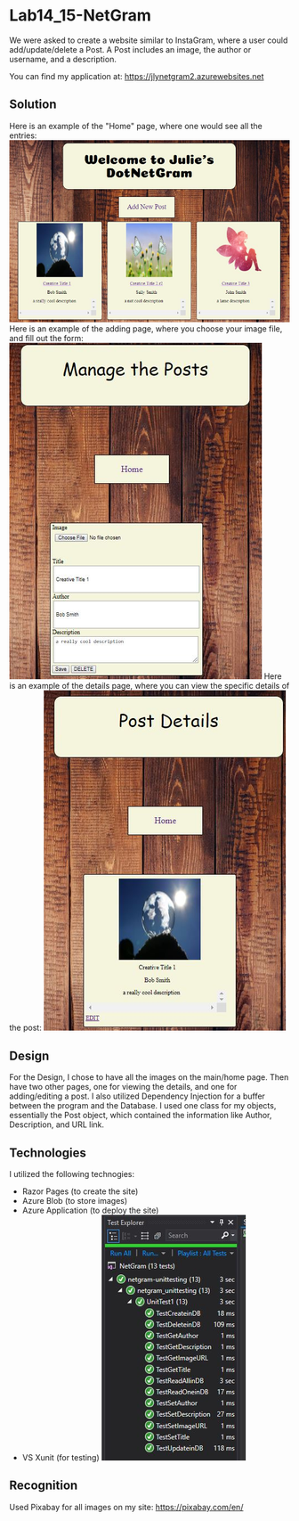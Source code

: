 # Lab14_15-NetGram
We were asked to create a website similar to InstaGram, where a user could add/update/delete a Post. A Post includes an image, the author or username, and a description.

You can find my application at: https://jlynetgram2.azurewebsites.net

## Solution
Here is an example of the "Home" page, where one would see all the entries: 
![HomePage](./images/netgramHome.JPG)
Here is an example of the adding page, where you choose your image file, and fill out the form: 
![AddOrEditPage](./images/netgramEdit.JPG)
Here is an example of the details page, where you can view the specific details of the post: 
![DetailsPage](./images/netgramDetails.JPG)

## Design
For the Design, I chose to have all the images on the main/home page. Then have two other pages, one for viewing the details, and one for adding/editing a post.
I also utilized Dependency Injection for a buffer between the program and the Database.
I used one class for my objects, essentially the Post object, which contained the information like Author, Description, and URL link.

## Technologies
I utilized the following technogies: 
- Razor Pages (to create the site)
- Azure Blob (to store images)
- Azure Application (to deploy the site)
- VS Xunit (for testing)
![tests](./images/netgramTests.JPG)

## Recognition
Used Pixabay for all images on my site: https://pixabay.com/en/


<!--
spent about 14.5 hours to complete this assignment
-->

